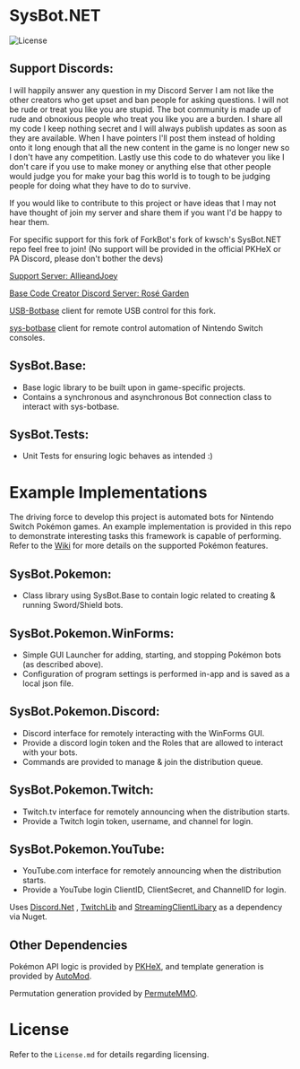 # SysBot.NET
![License](https://img.shields.io/badge/License-AGPLv3-blue.svg)

## Support Discords:

I will happily answer any question in my Discord Server I am not like the other creators who get upset and ban people for asking questions. I will not be rude or treat you like you are stupid. The bot community is made up of rude and obnoxious people who treat you like you are a burden. I share all my code I keep nothing secret and I will always publish updates as soon as they are available. When I have pointers I'll post them instead of holding onto it long enough that all the new content in the game is no longer new so I don't have any competition. Lastly use this code to do whatever you like I don't care if you use to make money or anything else that other people would judge you for make your bag this world is to tough to be judging people for doing what they have to do to survive.

If you would like to contribute to this project or have ideas that I may not have thought of join my server and share them if you want I'd be happy to hear them. 

For specific support for this fork of ForkBot's fork of kwsch's SysBot.NET repo feel free to join! (No support will be provided in the official PKHeX or PA Discord, please don't bother the devs)

[Support Server: AllieandJoey](https://discord.gg/3dXQ3q6sdv)


[Base Code Creator Discord Server: Rosé Garden](https://discord.gg/G23Mx85Mdz)

[USB-Botbase](https://github.com/Koi-3088/USB-Botbase) client for remote USB control for this fork.

[sys-botbase](https://github.com/olliz0r/sys-botbase) client for remote control automation of Nintendo Switch consoles.

## SysBot.Base:
- Base logic library to be built upon in game-specific projects.
- Contains a synchronous and asynchronous Bot connection class to interact with sys-botbase.

## SysBot.Tests:
- Unit Tests for ensuring logic behaves as intended :)

# Example Implementations

The driving force to develop this project is automated bots for Nintendo Switch Pokémon games. An example implementation is provided in this repo to demonstrate interesting tasks this framework is capable of performing. Refer to the [Wiki](https://github.com/kwsch/SysBot.NET/wiki) for more details on the supported Pokémon features.

## SysBot.Pokemon:
- Class library using SysBot.Base to contain logic related to creating & running Sword/Shield bots.

## SysBot.Pokemon.WinForms:
- Simple GUI Launcher for adding, starting, and stopping Pokémon bots (as described above).
- Configuration of program settings is performed in-app and is saved as a local json file.

## SysBot.Pokemon.Discord:
- Discord interface for remotely interacting with the WinForms GUI.
- Provide a discord login token and the Roles that are allowed to interact with your bots.
- Commands are provided to manage & join the distribution queue.

## SysBot.Pokemon.Twitch:
- Twitch.tv interface for remotely announcing when the distribution starts.
- Provide a Twitch login token, username, and channel for login.

## SysBot.Pokemon.YouTube:
- YouTube.com interface for remotely announcing when the distribution starts.
- Provide a YouTube login ClientID, ClientSecret, and ChannelID for login.

Uses [Discord.Net](https://github.com/discord-net/Discord.Net) , [TwitchLib](https://github.com/TwitchLib/TwitchLib) and [StreamingClientLibary](https://github.com/SaviorXTanren/StreamingClientLibrary) as a dependency via Nuget.

## Other Dependencies
Pokémon API logic is provided by [PKHeX](https://github.com/kwsch/PKHeX/), and template generation is provided by [AutoMod](https://github.com/architdate/PKHeX-Plugins/).

Permutation generation provided by [PermuteMMO](https://github.com/kwsch/PermuteMMO).
# License
Refer to the `License.md` for details regarding licensing.
